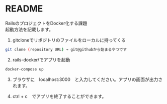 # README
RailsのプロジェクトをDocker化する課題  
起動方法を記載します。

1. gitcloneでリポジトリのファイルをローカルに持ってくる
```bash
git clone (repository URL) → git@githubから始まるやつです
```

2. rails-docker/でアプリを起動
  ```bash
  docker-compose up
  ```
3. ブラウザに　localhost:3000　と入力してください。アプリの画面が出力されます。

4. ctrl + c　でアプリを終了することができます。
